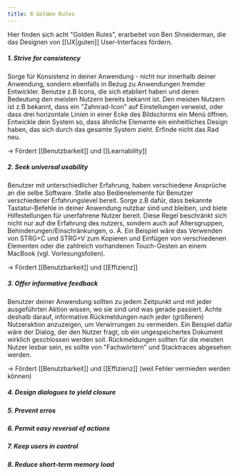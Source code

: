 ```yaml
---
title: 8 Golden Rules
---
```

Hier finden sich acht "Golden Rules", erarbeitet von Ben Shneiderman, die das Designen von [[UX|guten]] User-Interfaces fördern. 

##### 1. Strive for consistency
Sorge für Konsistenz in deiner Anwendung - nicht nur innerhalb deiner Anwendung, sondern ebenfalls in Bezug zu Anwendungen fremder Entwickler. Benutze z.B Icons, die sich etabliert haben und deren Bedeutung den meisten Nutzern bereits bekannt ist. Den meisten Nutzern ist z.B bekannt, dass ein "Zahnrad-Icon" auf Einstellungen verweist, oder dass drei horizontale Linien in einer Ecke des Bildschirms ein Menü öffnen. Entwickle dein System so, dass ähnliche Elemente ein einheitliches Design haben, das sich durch das gesamte System zieht. Erfinde nicht das Rad neu.

-> Fördert [[Benutzbarkeit]] und [[Learnability]]

##### 2. Seek universal usability 
Benutzer mit unterschiedlicher Erfahrung, haben verschiedene Ansprüche an die selbe Software. Stelle also Bedienelemente für Benutzer verschiedener Erfahrungslevel bereit. Sorge z.B dafür, dass bekannte Tastatur-Befehle in deiner Anwendung nutzbar sind und bleiben, und biete Hilfestellungen für unerfahrene Nutzer bereit. Diese Regel beschränkt sich nicht nur auf die Erfahrung des nutzers, sondern auch auf Altersgruppen, Behinderungen/Einschränkungen, o. Ä. Ein Beispiel wäre das Verwenden von STRG+C und STRG+V zum Kopieren und Einfügen von verschiedenen Elementen oder die zahlreich vorhandenen Touch-Gesten an einem MacBook (vgl. Vorlesungsfolien).

-> Fördert [[Benutzbarkeit]] und [[Effizienz]]

##### 3. Offer informative feedback
Benutzer deiner Anwendung sollten zu jedem Zeitpunkt und mit jeder ausgeführten Aktion wissen, wo sie sind und was gerade passiert. Achte deshalb darauf, informative Rückmeldungen nach jeder (größeren) Nutzeraktion anzuzeigen, um Verwirrungen zu vermeiden. Ein Beispiel dafür wäre der Dialog, der den Nutzer fragt, ob ein ungespeichertes Dokument wirklich geschlossen werden soll. Rückmeldungen sollten für die meisten Nutzer lesbar sein, es sollte von "Fachwörtern" und Stacktraces abgesehen werden.

-> Fördert [[Benutzbarkeit]] und [[Effizienz]] (weil Fehler vermieden werden können)

##### 4. Design dialogues to yield closure


##### 5. Prevent erros


##### 6. Permit easy reversal of actions


##### 7. Keep users in control


##### 8. Reduce short-term memory load

